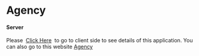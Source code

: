 # Agency
#### Server

Please &nbsp;[Click Here](https://github.com/jahedul29/agency-client)&nbsp; to go to client side to see details of this application.
You can also go to this website [Agency](https://agency-jahed.web.app/)